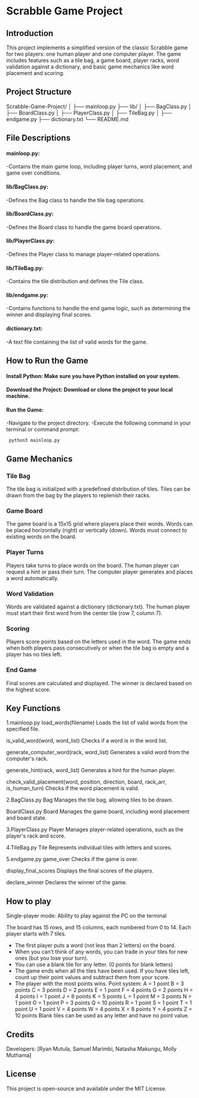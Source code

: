 # Scrabble Game Project
## Introduction
This project implements a simplified version of the classic Scrabble game for two players: one human player and one computer player. The game includes features such as a tile bag, a game board, player racks, word validation against a dictionary, and basic game mechanics like word placement and scoring.

## Project Structure
Scrabble-Game-Project/
│
├── mainloop.py
├── lib/
│   ├── BagClass.py
│   ├── BoardClass.py
│   ├── PlayerClass.py
│   ├── TileBag.py
│   ├── endgame.py
├── dictionary.txt
└── README.md


## File Descriptions
#### mainloop.py: 
 -Contains the main game loop, including player turns, word placement, and game over conditions.
#### lib/BagClass.py:
 -Defines the Bag class to handle the tile bag operations.
#### lib/BoardClass.py: 
 -Defines the Board class to handle the game board operations.
#### lib/PlayerClass.py: 
 -Defines the Player class to manage player-related operations.
#### lib/TileBag.py: 
 -Contains the tile distribution and defines the Tile class.
#### lib/endgame.py: 
 -Contains functions to handle the end game logic, such as determining the winner and displaying final scores.
#### dictionary.txt: 
 -A text file containing the list of valid words for the game.

## How to Run the Game
#### Install Python: Make sure you have Python installed on your system.
#### Download the Project: Download or clone the project to your local machine.
#### Run the Game:
-Navigate to the project directory.
-Execute the following command in your terminal or command prompt:

     python3 mainloop.py


## Game Mechanics
### Tile Bag
The tile bag is initialized with a predefined distribution of tiles.
Tiles can be drawn from the bag by the players to replenish their racks.
### Game Board
The game board is a 15x15 grid where players place their words.
Words can be placed horizontally (right) or vertically (down).
Words must connect to existing words on the board.
### Player Turns
Players take turns to place words on the board.
The human player can request a hint or pass their turn.
The computer player generates and places a word automatically.
### Word Validation
Words are validated against a dictionary (dictionary.txt).
The human player must start their first word from the center tile (row 7, column 7).
### Scoring
Players score points based on the letters used in the word.
The game ends when both players pass consecutively or when the tile bag is empty and a player has no tiles left.
### End Game
Final scores are calculated and displayed.
The winner is declared based on the highest score.

## Key Functions
1.mainloop.py
load_words(filename)
Loads the list of valid words from the specified file.

is_valid_word(word, word_list)
Checks if a word is in the word list.

generate_computer_word(rack, word_list)
Generates a valid word from the computer's rack.

generate_hint(rack, word_list)
Generates a hint for the human player.

check_valid_placement(word, position, direction, board, rack_arr, is_human_turn)
Checks if the word placement is valid.

2.BagClass.py
Bag
Manages the tile bag, allowing tiles to be drawn.

BoardClass.py
Board
Manages the game board, including word placement and board state.

3.PlayerClass.py
Player
Manages player-related operations, such as the player's rack and score.

4.TileBag.py
Tile
Represents individual tiles with letters and scores.

5.endgame.py
game_over
Checks if the game is over.

display_final_scores
Displays the final scores of the players.

declare_winner
Declares the winner of the game.

## How to play
Single-player mode: Ability to play against the PC on the terminal

The board has 15 rows, and 15 columns, each numbered from 0 to 14. 
 Each player starts with 7 tiles.
* The first player puts a word (not less than 2 letters) on the board. 
*  When you can’t think of any words, you can trade in your tiles for new ones (but you lose your turn).
* You can use a blank tile for any letter. (0 points for blank letters)
* The game ends when all the tiles have been used. If you have tiles left, count up their point values and subtract them from your score.
* The player with the most points wins.
Point system:
A = 1 point
B = 3 points
C = 3 points
D = 2 points
E = 1 point
F = 4 points
G = 2 points
H = 4 points
I = 1 point
J = 8 points
K = 5 points
L = 1 point
M = 3 points
N = 1 point
O = 1 point
P = 3 points
Q = 10 points
R = 1 point
S = 1 point
T = 1 point
U = 1 point
V = 4 points
W = 4 points
X = 8 points
Y = 4 points
Z = 10 points
Blank tiles can be used as any letter and have no point value.

## Credits
Developers: [Ryan Mutula, Samuel Marimbi, Natasha Makungu, Molly Muthama]

## License
This project is open-source and available under the MIT License.



